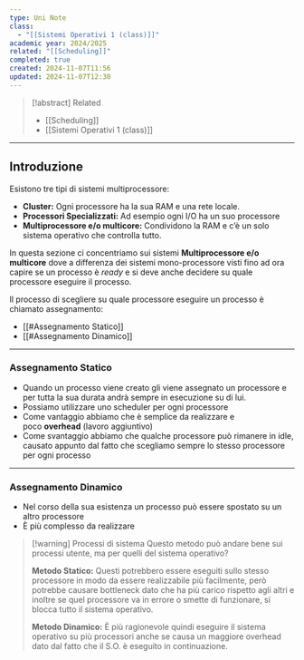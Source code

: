 ```yaml
---
type: Uni Note
class:
  - "[[Sistemi Operativi 1 (class)]]"
academic year: 2024/2025
related: "[[Scheduling]]"
completed: true
created: 2024-11-07T11:56
updated: 2024-11-07T12:30
---
```

>[!abstract] Related
>- [[Scheduling]]
>- [[Sistemi Operativi 1 (class)]]

---
## Introduzione 

Esistono tre tipi di sistemi multiprocessore:
- **Cluster:** Ogni processore ha la sua RAM e una rete locale.
- **Processori Specializzati:** Ad esempio ogni I/O ha un suo processore
- **Multiprocessore e/o multicore:** Condividono la RAM e c’è un solo sistema operativo che controlla tutto. 

In questa sezione ci concentriamo sui sistemi **Multiprocessore e/o multicore** dove a differenza dei sistemi mono-processore visti fino ad ora capire se un processo è _ready_ e si deve anche decidere su quale processore eseguire il processo.

Il processo di scegliere su quale processore eseguire un processo è chiamato assegnamento:
- [[#Assegnamento Statico]]
- [[#Assegnamento Dinamico]]

---
### Assegnamento Statico
- Quando un processo viene creato gli viene assegnato un processore e per tutta la sua durata andrà sempre in esecuzione su di lui.
- Possiamo utilizzare uno scheduler per ogni processore
- Come vantaggio abbiamo che è semplice da realizzare e poco **overhead** (lavoro aggiuntivo)
- Come svantaggio abbiamo che qualche processore può rimanere in idle, causato appunto dal fatto che scegliamo sempre lo stesso processore per ogni processo

---
### Assegnamento Dinamico

- Nel corso della sua esistenza un processo può essere spostato su un altro processore
- È più complesso da realizzare

>[!warning] Processi di sistema
>Questo metodo può andare bene sui processi utente, ma per quelli del sistema operativo?
>
>**Metodo Statico:**
>Questi potrebbero essere eseguiti sullo stesso processore in modo da essere realizzabile più facilmente, però potrebbe causare bottleneck dato che ha più carico rispetto agli altri e inoltre se quel processore va in errore o smette di funzionare, si blocca tutto il sistema operativo.
>
>**Metodo Dinamico:**
>È più ragionevole quindi eseguire il sistema operativo su più processori anche se causa un maggiore overhead dato dal fatto che il S.O. è eseguito in continuazione.
